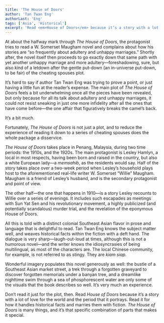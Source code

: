```yaml
---
title: 'The House of Doors'
author: 'Tan Twan Eng'
authorLast: 'Eng'
tags: ['Asia', 'Historical']
excerpt: 'Read <em>House of Doors</em> because it’s a story with a lot of love for the world and the period that it portrays.'
---
```


At about the halfway mark through *The House of Doors*, the protagonist tries to read a W. Somerset Maugham novel and complains about how his stories are “so frequently about adultery and unhappy marriages.” Shortly after, the novel itself then proceeds to go exactly down that same path with yet another unhappy marriage and more adultery&mdash;foreshadowing, sure, but also kind of a letdown after the gentle put-down (an in-universe put-down, to be fair) of the cheating spouses plot.

It’s hard to say if author Tan Twan Eng was trying to prove a point, or just having a little fun at the reader’s expense. The main plot of *The House of Doors* feels a bit underwhelming once all the pieces have been revealed, but only because for all its talk about adultery and unhappy marriages, it could not resist sneaking in just one more infidelity after all the ones that have come before&mdash;the one affair that figuratively breaks the camel’s back.

It’s a bit much.

Fortunately, *The House of Doors* is not just a plot, and to reduce the experience of reading it down to a series of cheating spouses does the whole package a disservice.

*The House of Doors* takes place in Penang, Malaysia, during two time periods: the 1910s, and the 1920s. The main protagonist is Lesley Hamlyn, a local in most respects, having been born and raised in the country, but also a white European lady&mdash;a *memsahib*, as the residents would say. Half of the story takes place over a two-week period when Lesley’s household plays host to the aforementioned real-life writer W. Somerset “Willie” Maugham. Maugham is a friend of Lesley’s husband, and is the secondary protagonist and point of view.

The other half&mdash;the one that happens in 1910&mdash;is a story Lesley recounts to Willie over a series of evenings. It includes such escapades as meetings with Sun Yat Sen and his revolutionary movement, a highly publicized (and potentially scandalous) murder trial, and the revelation of the eponymous House of Doors.

All this is told with a distinct colonial Southeast Asian flavor in prose and language that is delightful to read. Tan Twan Eng knows the subject matter well, and weaves historical facts within the fiction with a deft hand. The dialogue is very sharp&mdash;laugh-out-loud at times, although this is not a humorous novel&mdash;and the writer knows the idiosyncrasies of being multilingual, as most of the characters are. The local Chinese community, for example, is not referred to as stingy. They are *kiam siap*.

Wonderful imagery populates this novel generously as well: the bustle of a Southeast Asian market street, a trek through a forgotten graveyard to discover forgotten memorials under a banyan tree, and a dreamlike nighttime swim through a sea of phosphorescent water are only some of the visuals that the book describes so well. It’s very much an experience.

Don’t read it just for the plot, then. Read *House of Doors* because it’s a story with a lot of love for the world and the period that it portrays. Read it for how it handles historical facts and marries them with fiction. *The House of Doors* is many things, and it’s that specific combination of parts that makes it special.